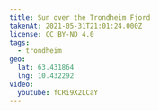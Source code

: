 ```yaml
---
title: Sun over the Trondheim Fjord
takenAt: 2021-05-31T21:01:24.000Z
license: CC BY-ND 4.0
tags:
  - trondheim
geo:
  lat: 63.431864
  lng: 10.432292
video:
  youtube: fCRi9X2LCaY
---
```

